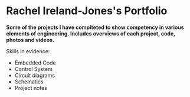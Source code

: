 <h1> Rachel Ireland-Jones's Portfolio </h1>

**Some of the projects I have complteted to show competency in various elements of engineering. 
Includes overviews of each project, code, photos and videos.**

Skills in evidence:
* Embedded Code
* Control System
* Circuit diagrams
* Schematics
* Project notes
